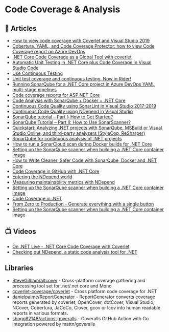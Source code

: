 # Code Coverage & Analysis

## 📕 Articles
- [How to view code coverage with Coverlet and Visual Studio 2019](https://www.code4it.dev/blog/code-coverage-vs-2019-coverlet#coverlet---the-nuget-package-for-code-coverage)
- [Cobertura, YAML, and Code Coverage Protector: how to view Code Coverage report on Azure DevOps](https://www.code4it.dev/blog/code-coverage-on-azure-devops-yaml-pipelines)
- [.NET Core Code Coverage as a Global Tool with coverlet](https://www.hanselman.com/blog/net-core-code-coverage-as-a-global-tool-with-coverlet)
- [Automatic Unit Testing in .NET Core plus Code Coverage in Visual Studio Code](https://www.hanselman.com/blog/automatic-unit-testing-in-net-core-plus-code-coverage-in-visual-studio-code)
- [Use Continuous Testing](https://www.jetbrains.com/help/dotcover/Work_with_Continuous_Testing.html)
- [Unit test coverage and continuous testing. Now in Rider!](https://blog.jetbrains.com/dotnet/2018/07/20/unit-test-coverage-continuous-testing-now-rider/)
- [Running SonarQube for a .NET Core project in Azure DevOps YAML multi-stage pipelines](https://blogs.blackmarble.co.uk/rfennell/2020/05/11/running-sonarqube-for-a-net-core-project-in-azure-devops-yaml-multi-stage-pipelines/)
- [Code coverage reports for ASP.NET Core](https://gunnarpeipman.com/aspnet-core-code-coverage/)
- [Code Analysis with SonarQube + Docker + .NET Core](https://medium.com/@thiagoloureiro/code-analysis-with-sonarqube-docker-net-core-aee521ee8931)
- [Continuous Code Quality using SonarLint in Visual Studio 2017-2019](https://www.thecodebuzz.com/continuous-code-quality-of-using-sonar/)
- [Continuous Code Quality using NDepend in Visual Studio](https://www.thecodebuzz.com/static-code-quality-analysis-ndepend/)
- [SonarQube tutorial – Part I: How to Get Started?](https://blog.setapp.pl/sonarqube_introduction)
- [SonarQube Tutorial – Part II: How to Use SonarScanner?](https://blog.setapp.pl/how-to-use-sonarscanner)
- [Quickstart: Analyzing .NET projects with SonarQube, MSBuild or Visual Studio Online, and third-party analyzers (StyleCop, ReSharper)](https://devblogs.microsoft.com/devops/quickstart-analyzing-net-projects-with-sonarqube-msbuild-or-visual-studio-online-and-third-party-analyzers-stylecop-resharper/)
- [SonarQube for continuous analysis of .NET projects](https://arghya.xyz/articles/sonarqube-for-dotnet/)
- [How to run a SonarCloud scan during Docker builds for .NET Core](https://pumpingco.de/blog/how-to-run-a-sonarcloud-scan-during-docker-builds-for-dotnet-core/)
- [Setting up the SonarQube scanner when building a .NET Core container image](https://www.mytechramblings.com/posts/running-a-sonarqube-scan-when-building-docker-image/)
- [How to Write Cleaner, Safer Code with SonarQube, Docker and .NET Core](https://developer.okta.com/blog/2021/09/08/sonar-qube-dotnet)
- [Code Coverage in GitHub with .NET Core](https://samlearnsazure.blog/2021/01/05/code-coverage-in-github-with-net-core/)
- [Entering the NDepend world](https://www.davidguida.net/entering-the-ndepend-world/)
- [Measuring maintainability metrics with NDepend](https://www.code4it.dev/blog/measure-maintainability-with-ndepend)
- [Setting up the SonarQube scanner when building a .NET Core container image](https://www.mytechramblings.com/posts/running-a-sonarqube-scan-when-building-docker-image/)
- [Code Coverage in .NET](https://code-maze.com/dotnet-code-coverage/)
- [From Zero to Production - Generate everything with a single button](https://steven-giesel.com/blogPost/5f9e9f0d-2413-4e4b-8e38-9eebe9503e52)
- [Setting up the SonarQube scanner when building a .NET Core container image](https://www.mytechramblings.com/posts/running-a-sonarqube-scan-when-building-docker-image/)
## 📺 Videos
- [On .NET Live - .NET Core Code Coverage with Coverlet](https://www.youtube.com/watch?v=K9XSl3xMilE)
- [Checking out NDepend, a static code analysis tool for .NET](https://www.youtube.com/watch?v=iKyoR_qEsKM)

## Libraries
- [SteveGilham/altcover](https://github.com/SteveGilham/altcover) - Cross-platform coverage gathering and processing tool set for .net/.net core and Mono
- [coverlet-coverage/coverlet](https://github.com/coverlet-coverage/coverlet) - Cross platform code coverage for .NET
- [danielpalme/ReportGenerator](https://github.com/danielpalme/ReportGenerator) - ReportGenerator converts coverage reports generated by coverlet, OpenCover, dotCover, Visual Studio, NCover, Cobertura, JaCoCo, Clover, gcov or lcov into human readable reports in various formats.
- [shogo82148/actions-goveralls](https://github.com/shogo82148/actions-goveralls) - Coveralls GitHub Action with Go integration powered by mattn/goveralls